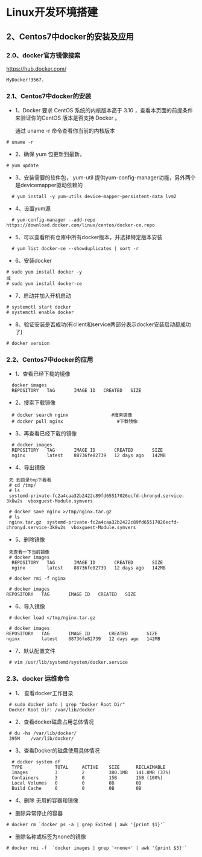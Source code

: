 
# Linux开发环境搭建
## 2、Centos7中docker的安装及应用
### 2.0、docker官方镜像搜索 
  https://hub.docker.com/ 

  ```
  MyDocker!3567.
  ```
### 2.1、Centos7中docker的安装

- 1、Docker 要求 CentOS 系统的内核版本高于 3.10 ，查看本页面的前提条件来验证你的CentOS 版本是否支持 Docker 。

  通过 uname -r 命令查看你当前的内核版本
   
```
# uname -r
```

- 2、确保 yum 包更新到最新。

```
# yum update
```

- 3、安装需要的软件包， yum-util 提供yum-config-manager功能，另外两个是devicemapper驱动依赖的
  
```
  # yum install -y yum-utils device-mapper-persistent-data lvm2
```

 - 4、设置yum源

```
  # yum-config-manager --add-repo https://download.docker.com/linux/centos/docker-ce.repo
```
 
- 5、可以查看所有仓库中所有docker版本，并选择特定版本安装

```
  # yum list docker-ce --showduplicates | sort -r
```

- 6、安装docker

```
# sudo yum install docker -y
或
# sudo yum install docker-ce
```

- 7、启动并加入开机启动

```
# systemctl start docker
# systemctl enable docker
```

- 8、验证安装是否成功(有client和service两部分表示docker安装启动都成功了)

```
# docker version
```

### 2.2、Centos7中docker的应用

- 1、查看已经下载的镜像

```
  docker images
  REPOSITORY   TAG       IMAGE ID   CREATED   SIZE    
```
- 2、搜索下载镜像

```
  # docker search nginx　　　　　　　　　 #搜索镜像
  # docker pull nginx                    #下载镜像
```

- 3、再查看已经下载的镜像

``` 
  # docker images
  REPOSITORY   TAG       IMAGE ID       CREATED       SIZE
  nginx        latest    88736fe82739   12 days ago   142MB
```
- 4、导出镜像

```
 先 到目录tmp下看看
 # cd /tmp/
 # ls
 systemd-private-fc2a4caa32b2422c89fd65517026ecfd-chronyd.service-3k8w2s  vboxguest-Module.symvers

 # docker save nginx >/tmp/nginx.tar.gz
 # ls
 nginx.tar.gz  systemd-private-fc2a4caa32b2422c89fd65517026ecfd-chronyd.service-3k8w2s  vboxguest-Module.symvers
```

- 5、删除镜像

```
 先查看一下当前镜像
 # docker images
  REPOSITORY   TAG       IMAGE ID       CREATED       SIZE
  nginx        latest    88736fe82739   12 days ago   142MB

 # docker rmi -f nginx

 # docker images
REPOSITORY   TAG       IMAGE ID   CREATED   SIZE
```

- 6、导入镜像

```
 # docker load </tmp/nginx.tar.gz

 # docker images
REPOSITORY   TAG       IMAGE ID       CREATED       SIZE
nginx        latest    88736fe82739   12 days ago   142MB
```

- 7、默认配置文件

```
 # vim /usr/lib/systemd/system/docker.service
```

### 2.3、docker 运维命令
 - 1、 查看docker工作目录
```
 # sudo docker info | grep "Docker Root Dir"
 Docker Root Dir: /var/lib/docker
```

- 2、查看docker磁盘占用总体情况
```
 # du -hs /var/lib/docker/ 
 395M    /var/lib/docker/
```

- 3、查看Docker的磁盘使用具体情况

```
  # docker system df
  TYPE            TOTAL     ACTIVE    SIZE      RECLAIMABLE
  Images          3         2         380.1MB   141.8MB (37%)
  Containers      3         0         15B       15B (100%)
  Local Volumes   0         0         0B        0B
  Build Cache     0         0         0B        0B
```

- 4、删除 无用的容器和镜像

 * 删除异常停止的容器

  ```
  # docker rm `docker ps -a | grep Exited | awk '{print $1}'` 
  ```

 * 删除名称或标签为none的镜像

  ```
  # docker rmi -f  `docker images | grep '<none>' | awk '{print $3}'` 
  
  ```

